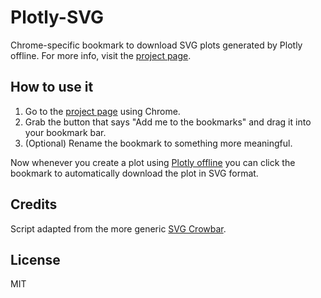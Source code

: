 # Plotly-SVG

Chrome-specific bookmark to download SVG plots generated by Plotly offline.
For more info, visit the [project page](https://marcoancona.github.io/PlotlySVG/).

## How to use it
1. Go to the [project page](https://marcoancona.github.io/PlotlySVG/) using Chrome.
2. Grab the button that says "Add me to the bookmarks" and drag it into your bookmark bar.
3. (Optional) Rename the bookmark to something more meaningful.

Now whenever you create a plot using [Plotly offline](https://plot.ly/python/offline/) you can click the bookmark to automatically download the plot in SVG format.

## Credits
Script adapted from the more generic [SVG Crowbar](http://nytimes.github.io/svg-crowbar/).

## License
MIT

